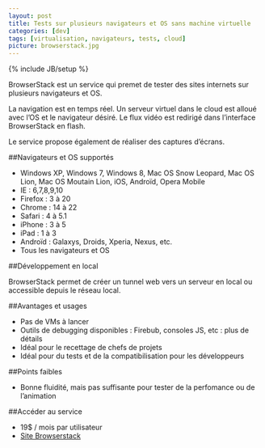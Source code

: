 ```yaml
---
layout: post
title: Tests sur plusieurs navigateurs et OS sans machine virtuelle
categories: [dev]
tags: [virtualisation, navigateurs, tests, cloud]
picture: browserstack.jpg
---
```

{% include JB/setup %}

BrowserStack est un service qui premet de tester des sites internets sur plusieurs navigateurs et OS.

La navigation est en temps réel. Un serveur virtuel dans le cloud est alloué  avec l’OS et le navigateur désiré. Le flux vidéo est redirigé dans l’interface BrowserStack en flash.

Le service propose également de réaliser des captures d’écrans.


##Navigateurs et OS supportés

- Windows XP, Windows 7, Windows 8, Mac OS Snow Leopard, Mac OS Lion, Mac OS Moutain Lion, iOS, Androïd, Opera Mobile
- IE : 6,7,8,9,10
- Firefox : 3 à 20
- Chrome : 14 à 22
- Safari : 4 à 5.1
- iPhone : 3 à 5
- iPad : 1 à 3
- Androïd : Galaxys, Droids, Xperia, Nexus, etc.
- Tous les navigateurs et OS


##Développement en local

BrowserStack permet de créer un tunnel web vers un serveur en local ou accessible depuis le réseau local.


##Avantages et usages

- Pas de VMs à lancer
- Outils de debugging disponibles : Firebub, consoles JS, etc : plus de détails
- Idéal pour le recettage de chefs de projets
- Idéal pour du tests et de la compatibilisation pour les développeurs


##Points faibles

- Bonne fluidité, mais pas suffisante pour tester de la perfomance ou de l’animation


##Accéder au service
- 19$ / mois par utilisateur
- [Site Browserstack](http://www.browserstack.com)